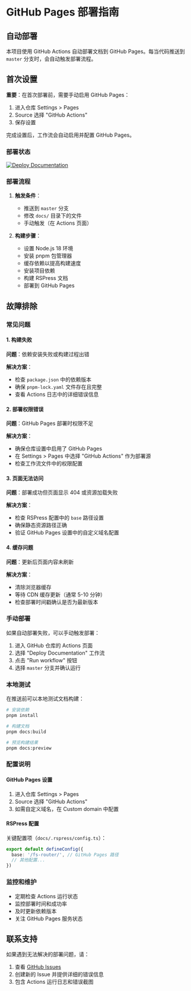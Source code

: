 # GitHub Pages 部署指南

## 自动部署

本项目使用 GitHub Actions 自动部署文档到 GitHub Pages。每当代码推送到 `master` 分支时，会自动触发部署流程。

## 首次设置

**重要**：在首次部署前，需要手动启用 GitHub Pages：

1. 进入仓库 Settings > Pages
2. Source 选择 "GitHub Actions"
3. 保存设置

完成设置后，工作流会自动启用并配置 GitHub Pages。

### 部署状态

[![Deploy Documentation](https://github.com/knfeoe/fs-router/actions/workflows/deploy-docs.yml/badge.svg)](https://github.com/knfeoe/fs-router/actions/workflows/deploy-docs.yml)

### 部署流程

1. **触发条件**：
   - 推送到 `master` 分支
   - 修改 `docs/` 目录下的文件
   - 手动触发（在 Actions 页面）

2. **构建步骤**：
   - 设置 Node.js 18 环境
   - 安装 pnpm 包管理器
   - 缓存依赖以提高构建速度
   - 安装项目依赖
   - 构建 RSPress 文档
   - 部署到 GitHub Pages

## 故障排除

### 常见问题

#### 1. 构建失败

**问题**：依赖安装失败或构建过程出错

**解决方案**：
- 检查 `package.json` 中的依赖版本
- 确保 `pnpm-lock.yaml` 文件存在且完整
- 查看 Actions 日志中的详细错误信息

#### 2. 部署权限错误

**问题**：GitHub Pages 部署时权限不足

**解决方案**：
- 确保仓库设置中启用了 GitHub Pages
- 在 Settings > Pages 中选择 "GitHub Actions" 作为部署源
- 检查工作流文件中的权限配置

#### 3. 页面无法访问

**问题**：部署成功但页面显示 404 或资源加载失败

**解决方案**：
- 检查 RSPress 配置中的 `base` 路径设置
- 确保静态资源路径正确
- 验证 GitHub Pages 设置中的自定义域名配置

#### 4. 缓存问题

**问题**：更新后页面内容未刷新

**解决方案**：
- 清除浏览器缓存
- 等待 CDN 缓存更新（通常 5-10 分钟）
- 检查部署时间戳确认是否为最新版本

### 手动部署

如果自动部署失败，可以手动触发部署：

1. 进入 GitHub 仓库的 Actions 页面
2. 选择 "Deploy Documentation" 工作流
3. 点击 "Run workflow" 按钮
4. 选择 `master` 分支并确认运行

### 本地测试

在推送前可以本地测试文档构建：

```bash
# 安装依赖
pnpm install

# 构建文档
pnpm docs:build

# 预览构建结果
pnpm docs:preview
```

### 配置说明

#### GitHub Pages 设置

1. 进入仓库 Settings > Pages
2. Source 选择 "GitHub Actions"
3. 如需自定义域名，在 Custom domain 中配置

#### RSPress 配置

关键配置项（`docs/.rspress/config.ts`）：

```typescript
export default defineConfig({
  base: '/fs-router/', // GitHub Pages 路径
  // 其他配置...
})
```

### 监控和维护

- 定期检查 Actions 运行状态
- 监控部署时间和成功率
- 及时更新依赖版本
- 关注 GitHub Pages 服务状态

## 联系支持

如果遇到无法解决的部署问题，请：

1. 查看 [GitHub Issues](https://github.com/knfeoe/fs-router/issues)
2. 创建新的 Issue 并提供详细的错误信息
3. 包含 Actions 运行日志和错误截图
